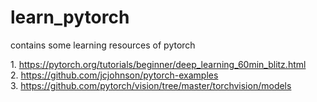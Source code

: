 # learn_pytorch
contains some learning resources of pytorch

1. https://pytorch.org/tutorials/beginner/deep_learning_60min_blitz.html
2. https://github.com/jcjohnson/pytorch-examples
3. https://github.com/pytorch/vision/tree/master/torchvision/models




